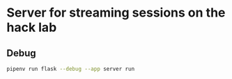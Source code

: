 # Server for streaming sessions on the hack lab

## Debug

```bash
pipenv run flask --debug --app server run
```
